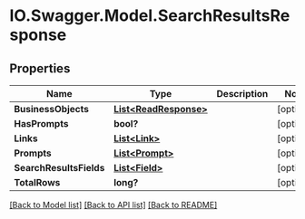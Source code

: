 # IO.Swagger.Model.SearchResultsResponse
## Properties

Name | Type | Description | Notes
------------ | ------------- | ------------- | -------------
**BusinessObjects** | [**List&lt;ReadResponse&gt;**](ReadResponse.md) |  | [optional] 
**HasPrompts** | **bool?** |  | [optional] 
**Links** | [**List&lt;Link&gt;**](Link.md) |  | [optional] 
**Prompts** | [**List&lt;Prompt&gt;**](Prompt.md) |  | [optional] 
**SearchResultsFields** | [**List&lt;Field&gt;**](Field.md) |  | [optional] 
**TotalRows** | **long?** |  | [optional] 

[[Back to Model list]](../README.md#documentation-for-models) [[Back to API list]](../README.md#documentation-for-api-endpoints) [[Back to README]](../README.md)

